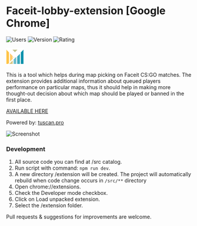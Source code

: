 # Faceit-lobby-extension [Google Chrome] 

![Users](https://img.shields.io/chrome-web-store/users/iocddpjkmoaaminicflaggnckdainlef)
![Version](https://img.shields.io/chrome-web-store/v/iocddpjkmoaaminicflaggnckdainlef)
![Rating](https://img.shields.io/chrome-web-store/rating/iocddpjkmoaaminicflaggnckdainlef)

![Logo](src/icons/icon48.png)

This is a tool which helps during map picking on Faceit CS:GO matches. The extension provides additional information about queued players performance on particular maps, thus it should help in making more thought-out decision about which map should be played or banned in the first place.

[AVAILABLE HERE](https://chrome.google.com/webstore/detail/faceit-lobby-extension/iocddpjkmoaaminicflaggnckdainlef)

Powered by: [tuscan.pro](https://tuscan.pro)


![Screenshot](https://lh3.googleusercontent.com/wfSmzWCSfwH--GdIoT1Dxcn--_PmmXTwHMod4yeQQ_cLKsY-mdFkIS4EK3swYiq4q3fS-5J_0Q=w640-h400-e365)


### Development

1. All source code you can find at /src catalog.
2. Run script with command: `npm run dev`.
3. A new directory /extension will be created. The project will automatically rebuild when code change occurs in `/src/**` directory 
4. Open chrome://extensions.
5. Check the Developer mode checkbox.
6. Click on Load unpacked extension.
7. Select the /extension folder.

Pull requests & suggestions for improvements are welcome.
